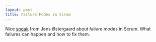 ```yaml
---
layout: post
title: Failure Modes in Scrum
---
```


Nice [speak][1] from Jens Østergaard about failure modes in Scrum. What failures
can happen and how to fix them.

[1]: http://agile.dzone.com/videos/failure-modes-scrum
